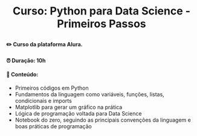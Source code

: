 # <p align="center"> <b> Curso: Python para Data Science - Primeiros Passos </b> 

####  ✏️ Curso da plataforma Alura. 
####  ⏰ Duração: 10h 
####  📜 Conteúdo:
- Primeiros códigos em Python
- Fundamentos da linguagem como variáveis, funções, listas, condicionais e imports
- Matplotlib para gerar um gráfico na prática
- Lógica de programação voltada para Data Science
- Notebook do zero, seguindo as principais convenções da linguagem e boas práticas de programação
